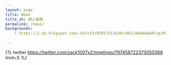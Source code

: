 ```yaml
---
layout: page
title: News
title_zh: 個人動態
permalink: /news/
backgrounds:
    - https://2.bp.blogspot.com/-OsTcX3z9FDI/V11eZ6tx6EI/AAAAAAAAFvg/MuXp9yFHsrgxAoY0HE5JJVz1u-B7w0vyQCPcB/s1600/IMG_4652.JPG
   
---
```


{% twitter https://twitter.com/zack1007x2/timelines/797458722373050368 limit=5 %}

